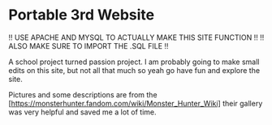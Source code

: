# Portable 3rd Website


!! USE APACHE AND MYSQL TO ACTUALLY MAKE THIS SITE FUNCTION !!
!! ALSO MAKE SURE TO IMPORT THE .SQL FILE !!

A school project turned passion project.
I am probably going to make small edits on this site, but not all that much so yeah go have fun and explore the site.

Pictures and some descriptions are from the [https://monsterhunter.fandom.com/wiki/Monster_Hunter_Wiki] their gallery was very helpful and saved me a lot of time.



